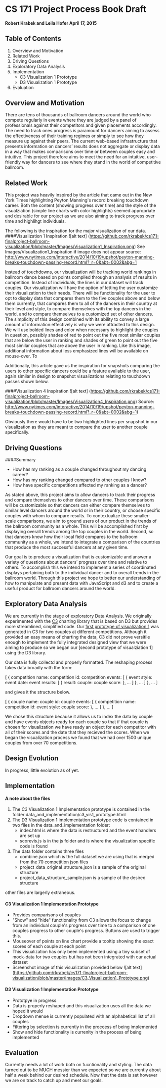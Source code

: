 # CS 171 Project Process Book Draft
#### Robert Krabek and Leila Hofer   April 17, 2015

## Table of Contents
1. Overview and Motivation
2. Related Work
3. Driving Questions
4. Exploratory Data Analysis
5. Implementation
	- C3 Visualization 1 Prototype
	- D3 Visualization 1 Prototype
6. Evaluation

## Overview and Motivation

There are tens of thousands of ballroom dancers around the world who compete regularly in events where they are judged by a panel of professionals against their competitors and given placements accordingly. The need to track ones progress is paramount for dancers aiming to assess the effectiveness of their training regimes or simply to see how they measure up against their peers. The current web-based infrastructure that presents information on dancers’ results does not aggregate or display data in a way that makes comparisons over time or between couples easy and intuitive. This project therefore aims to meet the need for an intuitive, user-friendly way for dancers to see where they stand in the world of competitive ballroom.

## Related Work

This project was heavily inspired by the article that came out in the New York Times highlighting Peyton Manning's record breaking touchdown career. Both the content (showing progress over time) and the style of the visualziation (simple line charts with color highlights) seemed appropriate and desirable for our project as we are also aiming to track progress over time and highlihgt individuals.

The following is the inspiration for the major visualization of our data.
####Visualization 1 Inspiration 
![alt text] (https://github.com/rkrabek/cs171-finalproject-ballroom-visualization/blob/master/Images/Visualization1_Inspiration.png)
See Images/Visualization1_Inspiration if image does not appear
source: http://www.nytimes.com/interactive/2014/10/19/upshot/peyton-manning-breaks-touchdown-passing-record.html?_r=0&abt=0002&abg=1

Instead of touchdowns, our visualization will be tracking world rankings in ballroom dance based on points compiled through an analysis of results in competition. Instead of individuals, the lines in our dataset will track couples. Our visualization will have the option of letting the user customize their visualization to their needs. There will be functionality for the user to opt to display data that compares them to the five couples above and below them currently, that compares them to all of the dancers in their country at their level and style, to compare themselves with the top dancers in the world, and to compare themselves to a customized set of other dancers. The simplicity of this design combined with its ability to convey a large amount of information effectively is why we were attracted to this design. We will use bolded lines and color when necessary to highlight the couples in question, possibly shades of red to point out the five most similar couples that are below the user in ranking and shades of green to point out the five most similar couples that are above the user in ranking. Like this image, additional information about less emphasized lines will be available on mouse-over. To 

Additionally, this article gave us the inspiration for snapshots comparing the users to other specific dancers could be a feature available to the user, again similar in design to snapshot visualizations relating to touchdown passes shown below.

####Visualization 4 Inspiration
![alt text] (https://github.com/rkrabek/cs171-finalproject-ballroom-visualization/blob/master/Images/Visualization4_Inspiration.png)
Source: http://www.nytimes.com/interactive/2014/10/19/upshot/peyton-manning-breaks-touchdown-passing-record.html?_r=0&abt=0002&abg=1)

Obviously there would have to be two highlighted lines per snapshot in our visualization as they are meant to compare the user to another couple specifically.


## Driving Questions

####Summary
- How has my ranking as a couple changed throughout my dancing career?
- How has my ranking changed compared to other couples I know?
- How have specific competitions affected my ranking as a dancer?

As stated above, this project aims to allow dancers to track their progress and compare themselves to other dancers over time. These comparisons will be customizable so that dancers can either compare themselves to similar level dancers around the world or in their country, or choose specific couples with whom to compare results. To contextualize these smaller-scale comparisons, we aim to ground users of our product in the trends of the ballroom community as a whole. This will be accomplished first by displaying overall trends among the top couples in the world. Second, so that dancers know how their local field compares to the ballroom community as a whole, we intend to integrate a comparison of the countries that produce the most successful dancers at any given time. 

Our goal is to produce a visualization that is customizable and answer a variety of questions about dancers’ progress over time and relative to others. To accomplish this we intend to implement a series of coordinated displays pertaining both to the individual dancer and to overall trends in the ballroom world.  Through this project we hope to better our understanding of how to manipulate and present data with JavaScript and d3 and to create a useful product for ballroom dancers around the world. 

## Exploratory Data Analysis

We are currently in the stage of exploratory Data Analysis. We originally experimented with the [C3](http://c3js.org/) charting library that is based on D3 but provides more streamlined, simplified code. Our [first prototype of visualization 1](https://github.com/rkrabek/cs171-finalproject-ballroom-visualization/blob/master/final_project_testing/project_test_c3.html) was generated in C3 for two couples at different competitions. Although it provided an easy means of charting the data, C3 did not prove versitile enough to implement the fully integrated designed view that we were aiming to produce so we began our [second prototype of visualziation 1] using the D3 library. 

Our data is fully collectd and properly formatted. The reshaping process takes data broadly with the form:

[
	{
		competition name:
		competition id:
		competition events: [
			{
				event style:
				event date:
				event results: [
					{
						result:
						couple:
						couple score:
					},
					...
				]
			},
			...
		]
	},
	...
]

and gives it the structure below.

[
	{
		couple name:
		couple id:
		couple events: [
			{
				competition name:
				competition id:
				event style: 
				couple score: 
			},
			...
		]
	},
	...
]

We chose this structure because it allows us to index the data by couple and have events objects ready for each couple so that if that couple is chosen for visualization we have ready an object for each competitor with all of their scores and the date that they recieved the scores. When we began the visualization process we found that we had over 1500 unique couples from over 70 competitions.

## Design Evolution

In progress, little evolution as of yet.

## Implementation

#### A note about the files
1. The C3 Visualization 1 Implementation prototype is contained in the folder data_and_implementation/c3_vis1_prototype.html
2. The D3 Visualization 1 implementation prototype code is contained in two files in the data_and_implementation folder:
	- index.html is where the data is restructured and the event handlers are set up
	- scorevis.js is in the js folder and is where the visualization specific code is found
3. The data folder contains three files
	- combine.json which is the full dataset we are using that is merged from the 70 competition json files
	- project_data_original_structure.json is a sample of the original structure
	- project_data_structure_sample.json is a sample of the desired structure

other files are largerly extraneous.


#### C3 Visualization 1 Implementation Prototype
- Provides comparisons of couples
- "Show" and "hide" functionality from C3 allows the focus to change from an individual couple's progress over time to a comparison of one couples progress to other couple's progress. Buttons are used to trigger this.
- Mouseover of points on line chart provide a tooltip showing the exact scores of each couple at each point
- This visualization has only been implemented using a tiny subset of mock-data for two couples but has not been integrated with our actual dataset
- Screenshot image of this visualization provided below
![alt text] (https://github.com/rkrabek/cs171-finalproject-ballroom-visualization/blob/master/Images/C3_Visualization1_Prototype.png)

#### D3 Visualization 1 Implementation Prototype

- Prototpye in progress
- Data is properly reshaped and this visualization uses all the data we hoped it would
- Dropdown menue is currently populated with an alphabetical list of all couples
- Filtering by selection is currently in the proccess of being implemented
- Show and hide functionality is currenlty in the process of being implemented

## Evaluation
Currently needs a lot of work both on fucntionality and styling. The data turned out to be MUCH messier than we expected so we are currently about half a week behind our desired schedule. Now that the data is set however we are on track to catch up and meet our goals. 


